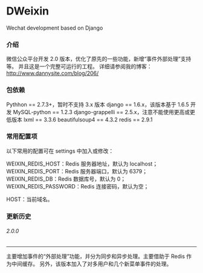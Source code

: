 # DWeixin
Wechat development based on Django

### 介绍

微信公众平台开发 2.0 版本，优化了原先的一些功能，新增“事件外部处理”支持等。
并且这是一个完整可运行的工程。
详细请参阅我的博客：http://www.dannysite.com/blog/206/

### 包依赖

Pythhon == 2.7.3+，暂时不支持 3.x 版本
django == 1.6.x，该版本基于 1.6.5 开发
MySQL-python == 1.2.3
django-grappelli == 2.5.x，注意不能使用更高或更低版本
lxml == 3.3.6
beautifulsoup4 == 4.3.2
redis == 2.9.1

### 常用配置项

以下常用的配置可在 settings 中加入或修改：

WEIXIN_REDIS_HOST：Redis 服务器地址，默认为 localhost；
WEIXIN_REDIS_PORT：Redis 服务器端口，默认为 6379；
WEIXIN_REDIS_DB：Redis 数据库号，默认为 0；
WEIXIN_REDIS_PASSWORD：Redis 连接密码，默认为空；

HOST：当前域名。

### 更新历史

###### 2.0.0
---
主要增加事件的“外部处理”功能，并分为同步和异步处理。主要借助于 Redis 作为中间缓存。
另外，该版本加入了对多用户和几个新菜单事件的处理。
